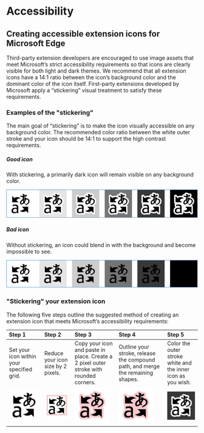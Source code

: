 # Accessibility


## Creating accessible extension icons for Microsoft Edge

Third-party extension developers are encouraged to use image assets that meet Microsoft’s strict accessibility requirements so that icons are clearly visible for both light and dark themes. We recommend that all extension icons have a 14:1 ratio between the icon’s background color and the dominant color of the icon itself.
First-party extensions developed by Microsoft apply a “stickering” visual treatment to satisfy these requirements. 

### Examples of the "stickering"

The main goal of “stickering” is to make the icon visually accessible on any background color. The recommended color ratio between the white outer stroke and your icon should be 14:1 to support the high contrast requirements.

##### Good icon
With stickering, a primarily dark icon will remain visible on any background color.


![image of icon being visible on any background color](../media/accessibility-light-to-dark-good.png)
 
##### Bad icon
Without stickering, an icon could blend in with the background and become impossible to see.


![image of icon blending into black background](../media/accessibility-light-to-dark-bad.png)

### "Stickering" your extension icon 

The following five steps outline the suggested method of creating an extension icon that meets Microsoft’s accessibility requirements:

Step 1 | Step 2 | Step 3 | Step 4 | Step 5
:---- | :----- | :------ | :------ | :------
Set your icon within your specified grid.	| Reduce your icon size by 2 pixels. | Copy your icon and paste in place. Create a 2 pixel outer stroke with rounded corners. | Outline your stroke, release the compound path, and merge the remaining shapes.	| Color the outer stroke white and the inner icon as you wish. 
![step1](../media/accessibility-step1.png) |![step2](../media/accessibility-step2.png) | ![step3](../media/accessibility-step3.png) | ![step4](../media/accessibility-step4.png) | ![step5](../media/accessibility-step5.png)
  
 
